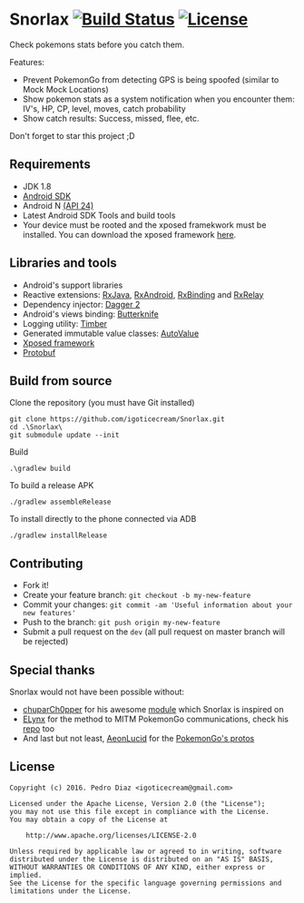 # Snorlax [![Build Status](https://travis-ci.org/igoticecream/Snorlax.svg?branch=master)](https://travis-ci.org/igoticecream/Snorlax) [![License](https://img.shields.io/badge/license-apache%202.0-blue.svg)](http://www.apache.org/licenses/LICENSE-2.0.html)

Check pokemons stats before you catch them.

Features:

- Prevent PokemonGo from detecting GPS is being spoofed (similar to Mock Mock Locations)
- Show pokemon stats as a system notification when you encounter them: IV's, HP, CP, level, moves, catch probability
- Show catch results: Success, missed, flee, etc.

Don't forget to star this project ;D

## Requirements

- JDK 1.8
- [Android SDK](http://developer.android.com/sdk/index.html)
- Android N [(API 24) ](http://developer.android.com/tools/revisions/platforms.html)
- Latest Android SDK Tools and build tools
- Your device must be rooted and the xposed framekwork must be installed. You can download the xposed framework [here](http://repo.xposed.info/module/de.robv.android.xposed.installer).

## Libraries and tools

- Android's support libraries
- Reactive extensions: [RxJava](https://github.com/ReactiveX/RxJava), [RxAndroid](https://github.com/ReactiveX/RxAndroid), [RxBinding](https://github.com/JakeWharton/RxBinding) and [RxRelay](https://github.com/JakeWharton/RxRelay)
- Dependency injector: [Dagger 2](http://google.github.io/dagger/)
- Android's views binding: [Butterknife](https://github.com/JakeWharton/butterknife)
- Logging utility: [Timber](https://github.com/JakeWharton/timber)
- Generated immutable value classes: [AutoValue](https://github.com/google/auto/tree/master/value)
- [Xposed framework](https://github.com/rovo89/XposedBridge)
- [Protobuf](https://github.com/google/protobuf-gradle-plugin)


## Build from source

Clone the repository (you must have Git installed)
```
git clone https://github.com/igoticecream/Snorlax.git
cd .\Snorlax\
git submodule update --init
```

Build
```
.\gradlew build
```

To build a release APK
```
./gradlew assembleRelease
```

To install directly to the phone connected via ADB
```
./gradlew installRelease
```

## Contributing
  - Fork it!
  - Create your feature branch: `git checkout -b my-new-feature`
  - Commit your changes: `git commit -am 'Useful information about your new features'`
  - Push to the branch: `git push origin my-new-feature`
  - Submit a pull request on the `dev` (all pull request on master branch will be rejected)

## Special thanks

Snorlax would not have been possible without:

- [chuparCh0pper](https://github.com/chuparCh0pper/PoGoIV_xposed) for his awesome [module](https://github.com/chuparCh0pper/PoGoIV_xposed) which Snorlax is inspired on
- [ELynx](https://github.com/ELynx) for the method to MITM PokemonGo communications, check his [repo](https://github.com/ELynx/pokemon-go-xposed-mitm) too
- And last but not least, [AeonLucid](https://github.com/AeonLucid) for the [PokemonGo's protos](https://github.com/AeonLucid/POGOProtos)

## License

    Copyright (c) 2016. Pedro Diaz <igoticecream@gmail.com>

    Licensed under the Apache License, Version 2.0 (the "License");
    you may not use this file except in compliance with the License.
    You may obtain a copy of the License at

        http://www.apache.org/licenses/LICENSE-2.0

    Unless required by applicable law or agreed to in writing, software
    distributed under the License is distributed on an "AS IS" BASIS,
    WITHOUT WARRANTIES OR CONDITIONS OF ANY KIND, either express or implied.
    See the License for the specific language governing permissions and
    limitations under the License.
